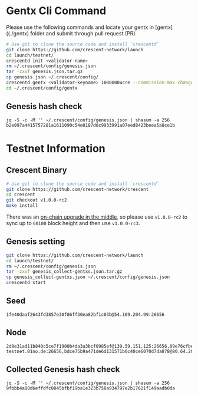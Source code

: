 # Gentx Cli Command

Please use the following commands and locate your gentx in [gentx]((./gentx) folder and submit through pull request (PR).

```bash
# Use git to clone the source code and install `crescentd`
git clone https://github.com/crescent-network/launch
cd launch/testnet/
crescentd init <validator-name>
rm ~/.crescent/config/genesis.json
tar -zxvf genesis.json.tar.gz
cp genesis.json ~/.crescent/config/
crescentd gentx <validator-keyname> 1000000ucre --commission-max-change-rate 1 --commission-max-rate 1  --commission-rate 0.2 --min-self-delegation 1 --pubkey=$(crescentd tendermint show-validator) --chain-id mooncat-1-1
cd ~/.crescent/config/gentx
```

## Genesis hash check

```
jq -S -c -M '' ~/.crescent/config/genesis.json | shasum -a 256
b2e097a4415757281a1611090c54e0187d0c9933991a07eed8423beea5a8ce1b
```

# Testnet Information

## Crescent Binary

```bash
# Use git to clone the source code and install `crescentd`
git clone https://github.com/crescent-network/crescent
cd crescent
git checkout v1.0.0-rc2
make install
```

There was an [on-chain upgrade in the middle](https://github.com/crescent-network/launch/blob/main/testnet/upgrades/testnet-rc3-upgrade.md), so please use `v1.0.0-rc2` to sync up to `60100` block height and then use `v1.0.0-rc3`.

## Genesis setting
```bash
git clone https://github.com/crescent-network/launch
cd launch/testnet/
rm ~/.crescent/config/genesis.json
tar -zxvf genesis_collect-gentxs.json.tar.gz
cp genesis_collect-gentxs.json ~/.crescent/config/genesis.json
crescentd start
```
## Seed
```
1fe40daaf2643fd3857e30f86ff30ea82bf1c03b@54.169.204.99:26656
```

## Node
```
2d8e31ad11b840c5ce7f1900b4da3a3bcf0985ef@139.59.151.125:26656,09e76cfbe89357d6bb3b16c4d013f420721b6664@50.18.111.23:26656,3802abfdf8a1c0a60041e684b08b6bec92d0a325@178.62.19.161:26656,2821cee54928a0fe1db97376ae7c48c4f0a9528a@137.184.127.205:26656,b2d2685e01641264fff25f5b3be23eacbdf9b08d@3.35.211.36:26656,29b006edeb2e0ee9bbe05060ebc6550549dc656e@218.53.140.56:20406,e2f735b5ecb6f909d09f4e3ebce6a90c63d18fbe@59.13.223.197:30535,b91b8ab43d8fc161587f09a09ccbb7fda7c41beb@37.120.245.39:26656,841f1cfa0174017813e2291cfa845001391a2cee@crescent-testnet.01no.de:26656,bdce75b9a471de6d131571b0c40ce6070d7da878@80.64.208.109:26656
```
## Collected Genesis hash check
```
jq -S -c -M '' ~/.crescent/config/genesis.json | shasum -a 256
9fbbb4a80d6effdfc0845bfbf19ba1e323b758a934797e2b17621f149aadb0da
```
